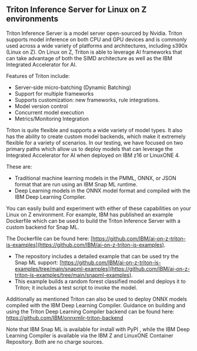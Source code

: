 ## Triton Inference Server for Linux on Z environments

Triton Inference Server is a model server open-sourced by Nvidia. Triton supports model inference on both CPU and GPU devices and is commonly used across a wide variety of platforms and architectures, including s390x (Linux on Z). On Linux on Z, Triton is able to leverage AI frameworks that can take advantage of both the SIMD architecture as well as the IBM Integrated Accelerator for AI. 

Features of Triton include:

- Server-side micro-batching (Dynamic Batching)
- Support for multiple frameworks
- Supports customization: new frameworks, rule integrations.
- Model version control
- Concurrent model execution
- Metrics/Monitoring Integration

Triton is quite flexible and supports a wide variety of model types. It also has the ability to create custom model backends, which make it extremely flexible for a variety of scenarios.  In our testing, we have focused on two primary paths which allow us to deploy models that can leverage the Integrated Accelerator for AI when deployed on IBM z16 or LinuxONE 4. 

These are:

- Traditional machine learning models in the PMML, ONNX, or JSON format that are run using an IBM Snap ML runtime.
- Deep Learning models in the ONNX model format and compiled with the IBM Deep Learning Compiler.

You can easily build and experiment with either of these capabilities on your Linux on Z environment. For example, IBM has published an example Dockerfile which can be used to build the Triton Inference Server with a custom backend for Snap ML. 

The Dockerfile can be found here: [https://github.com/IBM/ai-on-z-triton-is-examples](https://github.com/IBM/ai-on-z-triton-is-examples).

- The repository includes a detailed example that can be used try the Snap ML support: [https://github.com/IBM/ai-on-z-triton-is-examples/tree/main/snapml-examples](https://github.com/IBM/ai-on-z-triton-is-examples/tree/main/snapml-examples).
- This example builds a random forest classified model and deploys it to Triton; it includes a test script to invoke the model.
    
Additionally as mentioned Triton can also be used to deploy ONNX models compiled with the IBM Deep Learning Compiler. Guidance on building and using the Triton Deep Learning Compiler backend can be found here: https://github.com/IBM/onnxmlir-triton-backend

Note that IBM Snap ML is available for install with PyPI , while the IBM Deep Learning Compiler is available via the IBM Z and LinuxONE Container Repository. Both are no charge sources. 
